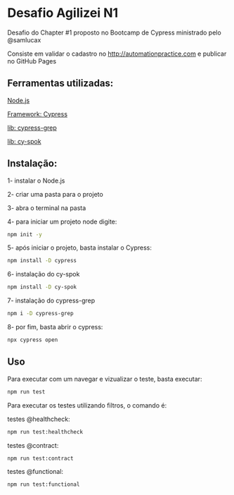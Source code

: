 
# Desafio Agilizei N1

Desafio do Chapter #1 proposto no Bootcamp de Cypress ministrado pelo @samlucax

Consiste em validar o cadastro no http://automationpractice.com e publicar no GitHub Pages

## Ferramentas utilizadas:

[Node.js](https://nodejs.org/)

[Framework: Cypress](https://www.cypress.io/)

[lib: cypress-grep](https://github.com/cypress-io/cypress-grep)

[lib: cy-spok](https://github.com/bahmutov/cy-spok)

## Instalação:

1- instalar o Node.js

2- criar uma pasta para o projeto

3- abra o terminal na pasta

4- para iniciar um projeto node digite:

```bash
npm init -y
```

5- após iniciar o projeto, basta instalar o Cypress:

````bash
npm install -D cypress
````

6- instalação do cy-spok

````bash
npm install -D cy-spok

````

7- instalação do cypress-grep

````bash
npm i -D cypress-grep
````

8- por fim, basta abrir o cypress:

````bash
npx cypress open
````

## Uso

Para executar com um navegar e vizualizar o teste, basta executar:

````bash
npm run test
````

Para executar os testes utilizando filtros, o comando é:

testes @healthcheck:

```bash
npm run test:healthcheck
```

testes @contract:

```bash
npm run test:contract
```

testes @functional:

```bash
npm run test:functional
```
